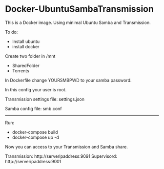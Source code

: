 # Docker-UbuntuSambaTransmission

This is a Docker image.
Using minimal Ubuntu Samba and Transmission.

To do:
- Install ubuntu
- install docker

Create two folder in /mnt
- SharedFolder
- Torrents

In Dockerfile change YOURSMBPWD to your samba password.

In this config your user is root.

Transmission settings file: settings.json

Samba config file: smb.conf

------------


Run:
- docker-compose build
- docker-compose up -d

Now you can access to your Transmission and Samba share.

Transmission: http://serveripaddress:9091
Supervisord: http://serveripaddress:9001
